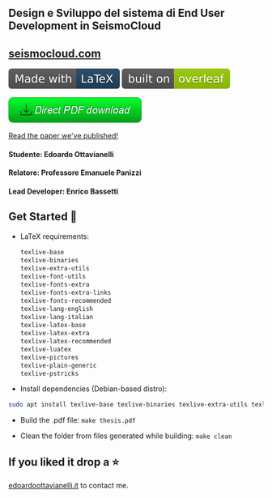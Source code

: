 ## Design e Sviluppo del sistema di End User Development in SeismoCloud

## [seismocloud.com](https://www.seismocloud.com/)

![latex-logo](https://github.com/edoardottt/bachelor-degree-thesis/blob/master/buttons/made-with-latex.svg)
![overleaf](https://github.com/edoardottt/bachelor-degree-thesis/blob/master/buttons/overleaf.svg)

[![Direct pdf download](https://github.com/edoardottt/bachelor-degree-thesis/blob/master/buttons/button.png)](https://github.com/edoardottt/bachelor-degree-thesis/releases/download/final/thesis.pdf)


[Read the paper we've published!](https://www.researchgate.net/publication/346084958_Simplify_Node-RED_For_End_User_Development_in_SeismoCloud)

#### Studente: Edoardo Ottavianelli

#### Relatore: Professore Emanuele Panizzi

#### Lead Developer: Enrico Bassetti

Get Started 🎉
-------

- LaTeX requirements:
  ```
  texlive-base
  texlive-binaries
  texlive-extra-utils
  texlive-font-utils
  texlive-fonts-extra
  texlive-fonts-extra-links
  texlive-fonts-recommended
  texlive-lang-english
  texlive-lang-italian
  texlive-latex-base
  texlive-latex-extra
  texlive-latex-recommended
  texlive-luatex
  texlive-pictures
  texlive-plain-generic
  texlive-pstricks
  ```
  
- Install dependencies (Debian-based distro): 
```bash
sudo apt install texlive-base texlive-binaries texlive-extra-utils texlive-font-utils texlive-fonts-extra texlive-fonts-extra-links texlive-fonts-recommended  texlive-lang-english texlive-lang-italian texlive-latex-base texlive-latex-extra texlive-latex-recommended texlive-luatex texlive-pictures texlive-plain-generic texlive-pstricks
```

- Build the .pdf file: `make thesis.pdf`

- Clean the folder from files generated while building: `make clean`

If you liked it drop a ⭐
-------

[edoardoottavianelli.it](https://www.edoardoottavianelli.it/) to contact me.
